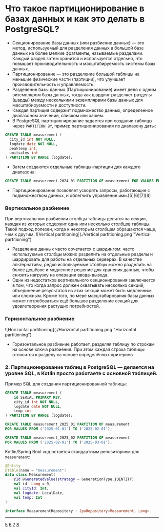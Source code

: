 # Что такое партиционирование в базах данных и как это делать в PostgreSQL?
- Секционирование базы данных (или разбиение данных) — это метод, используемый для разделения данных в большой базе 
  данных на более мелкие фрагменты, называемые разделами. Каждый раздел затем хранится и используется отдельно, 
  что повышает производительность и масштабируемость системы базы данных.
- Партиционирование — это разделение большой таблицы на меньшие физические части (партиции), что улучшает 
  производительность и управляемость.
- Разделение базы данных (Партиционирование) имеет дело с одним экземпляром базы данных, тогда как шардинг разделяет 
  разделы (шарды) между несколькими экземплярами базы данных для масштабируемости и доступности.
- Каждая партиция содержит подмножество данных, определенное диапазоном значений, списком или хэшем.
- В PostgreSQL партиционирование задается при создании таблицы через `PARTITION BY`, пример партиционирования по диапазону даты:
```sql
CREATE TABLE measurement (
  city_id int NOT NULL,
  logdate date NOT NULL,
  peaktemp int,
  unitsales int
) PARTITION BY RANGE (logdate);
```
- Затем создаются отдельные таблицы-партиции для каждого диапазона:
```sql
CREATE TABLE measurement_2024_01 PARTITION OF measurement FOR VALUES FROM ('2024-01-01') TO ('2024-02-01');
```
- Партиционирование позволяет ускорять запросы, работающие с подмножеством данных, и облегчить управление ими.[5][6][7][8]

### Вертикальное разбиение
При вертикальном разбиении столбцы таблицы делятся на секции, каждая из которых содержит один или несколько столбцов таблицы. 
Такой подход полезен, когда к некоторым столбцам обращаются чаще, чем к другим.
![Vertical partitioning](./Vertical partitioning.png "Vertical partitioning")
- Разделение данных часто сочетается с шардингом: часто используемые столбцы можно разделить на отдельные разделы и шардировать для работы на 
  отдельных серверах. В качестве альтернативы, редко используемые столбцы можно разделить на более дешёвое и медленное решение для хранения данных, 
  чтобы снизить нагрузку на операции ввода-вывода.
- Один из недостатков вертикального секционирования заключается в том, что когда запрос должен охватывать несколько секций, 
  объединение результатов из этих секций может быть медленным или сложным. Кроме того, по мере масштабирования базы данных 
  может потребоваться ещё большее разделение секций для удовлетворения растущих потребностей.


### Горизонтальное разбиение
![Horizontal partitioning](./Horizontal partitioning.png "Horizontal partitioning")
- Горизонтальное разбиение работает, разделяя таблицу по строкам на основе ключа разбиения. 
  При этом каждая строка таблицы относится к разделу на основе определённых критериев


### 2. Партиционирование таблиц в PostgreSQL — делается на уровне SQL, в Kotlin просто работаете с основной таблицей.

Пример SQL для создания партиционированной таблицы:
```sql
CREATE TABLE measurement (
    id SERIAL PRIMARY KEY,
    city_id int NOT NULL,
    logdate date NOT NULL,
    temp int
) PARTITION BY RANGE (logdate);

CREATE TABLE measurement_2025_01 PARTITION OF measurement
FOR VALUES FROM ('2025-01-01') TO ('2025-02-01');

CREATE TABLE measurement_2025_02 PARTITION OF measurement
FOR VALUES FROM ('2025-02-01') TO ('2025-03-01');
```

Kotlin/Spring Boot код остается стандартным репозиторием для `measurement`:
```kotlin
@Entity
@Table(name = "measurement")
data class Measurement(
    @Id @GeneratedValue(strategy = GenerationType.IDENTITY)
    val id: Long = 0,
    val cityId: Int,
    val logdate: LocalDate,
    val temp: Int
)

interface MeasurementRepository : JpaRepository<Measurement, Long>
```
  
---

[5](https://questdb.com/glossary/database-partitioning/)
[6](https://postgrespro.ru/docs/postgresql/current/ddl-partitioning)
[7](https://www.postgresql.org/docs/current/ddl-partitioning.html)
[8](https://www.enterprisedb.com/postgres-tutorials/how-use-table-partitioning-scale-postgresql)

